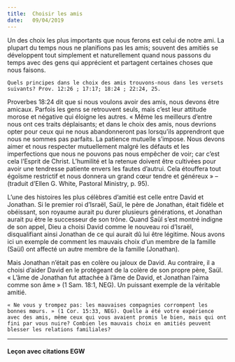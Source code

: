 ```yaml
---
title:  Choisir les amis
date:   09/04/2019
---
```


Un des choix les plus importants que nous ferons est celui de notre ami. La plupart du temps nous ne planifions pas les amis; souvent des amitiés se développent tout simplement et naturellement quand nous passons du temps avec des gens qui apprécient et partagent certaines choses que nous faisons.

`Quels principes dans le choix des amis trouvons-nous dans les versets suivants? Prov. 12:26 ; 17:17; 18:24 ; 22:24, 25.`

Proverbes 18:24 dit que si nous voulons avoir des amis, nous devons être amicaux. Parfois les gens se retrouvent seuls, mais c’est leur attitude morose et négative qui éloigne les autres. « Même les meilleurs d’entre nous ont ces traits déplaisants; et dans le choix des amis, nous devrions opter pour ceux qui ne nous abandonneront pas lorsqu’ils apprendront que nous ne sommes pas parfaits. La patience mutuelle s’impose. Nous devons aimer et nous respecter mutuellement malgré les défauts et les imperfections que nous ne pouvons pas nous empêcher de voir; car c’est cela l’Esprit de Christ. L’humilité et la retenue doivent être cultivées pour avoir une tendresse patiente envers les fautes d’autrui. Cela étouffera tout égoïsme restrictif et nous donnera un grand cœur tendre et généreux » – (traduit d’Ellen G. White, Pastoral Ministry, p. 95).

L’une des histoires les plus célèbres d’amitié est celle entre David et Jonathan. Si le premier roi d’Israël, Saül, le père de Jonathan, était fidèle et obéissant, son royaume aurait pu durer plusieurs générations, et Jonathan aurait pu être le successeur de son trône. Quand Saül s’est montré indigne de son appel, Dieu a choisi David comme le nouveau roi d’Israël, disqualifiant ainsi Jonathan de ce qui aurait dû lui être légitime. Nous avons ici un exemple de comment les mauvais choix d’un membre de la famille (Saül) ont affecté un autre membre de la famille (Jonathan).

Mais Jonathan n’était pas en colère ou jaloux de David. Au contraire, il a choisi d’aider David en le protégeant de la colère de son propre père, Saül. « L’âme de Jonathan fut attachée à l’âme de David, et Jonathan l’aima comme son âme » (1 Sam. 18:1, NEG). Un puissant exemple de la véritable amitié.

`« Ne vous y trompez pas: les mauvaises compagnies corrompent les bonnes mœurs. » (1 Cor. 15:33, NEG). Quelle a été votre expérience avec des amis, même ceux qui vous avaient promis le bien, mais qui ont fini par vous nuire? Combien les mauvais choix en amitiés peuvent blesser les relations familiales?`

---

#### Leçon avec citations EGW